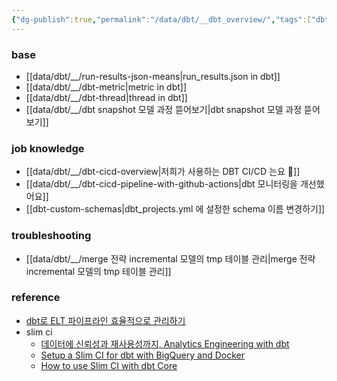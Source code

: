 ```yaml
---
{"dg-publish":true,"permalink":"/data/dbt/__dbt_overview/","tags":["dbt, overview"],"created":"","updated":""}
---
```



### base
- [[data/dbt/__/run-results-json-means\|run_results.json in dbt]]
- [[data/dbt/__/dbt-metric\|metric in dbt]]
- [[data/dbt/__/dbt-thread\|thread in dbt]]
- [[data/dbt/__/dbt snapshot 모델 과정 뜯어보기\|dbt snapshot 모델 과정 뜯어보기]]

### job knowledge
- [[data/dbt/__/dbt-cicd-overview\|저희가 사용하는 DBT CI/CD 는요 🥲]]
- [[data/dbt/__/dbt-cicd-pipeline-with-github-actions\|dbt 모니터링을 개선했어요]]
- [[dbt-custom-schemas\|dbt_projects.yml 에 설정한 schema 이름 변경하기]]

### troubleshooting
- [[data/dbt/__/merge 전략 incremental 모델의 tmp 테이블 관리\|merge 전략 incremental 모델의 tmp 테이블 관리]]

### reference
- [dbt로 ELT 파이프라인 효율적으로 관리하기](https://www.humphreyahn.dev/blog/efficient-elt-pipelines-with-dbt)
- slim ci
	- [데이터에 신뢰성과 재사용성까지, Analytics Engineering with dbt](https://tech.socarcorp.kr/data/2022/07/25/analytics-engineering-with-dbt.html)
	- [Setup a Slim CI for dbt with BigQuery and Docker](https://medium.com/teads-engineering/setup-a-slim-ci-for-dbt-with-bigquery-and-docker-ce8e0a1a38f)
	- [How to use Slim CI with dbt Core](https://www.vantage-ai.com/blog/how-to-use-slim-ci-with-dbt-core)

